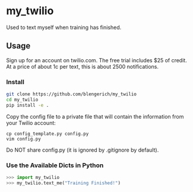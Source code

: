 # my_twilio

Used to text myself when training has finished.

## Usage
Sign up for an account on twilio.com. The free trial includes $25 of credit. At a price of about 1c per text, this is about 2500 notifications.

### Install
```bash
git clone https://github.com/blengerich/my_twilio
cd my_twilio
pip install -e .
```

Copy the config file to a private file that will contain the information from your Twilio account:
```
cp config_template.py config.py
vim config.py
```
Do NOT share config.py (it is ignored by .gitignore by default).

### Use the Available Dicts in Python
```python
>>> import my_twilio
>>> my_twilio.text_me("Training Finished!")